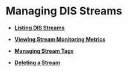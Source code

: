 # Managing DIS Streams<a name="dis_01_0010"></a>

-   **[Listing DIS Streams](listing-dis-streams.md)**  

-   **[Viewing Stream Monitoring Metrics](viewing-stream-monitoring-metrics.md)**  

-   **[Managing Stream Tags](managing-stream-tags.md)**  

-   **[Deleting a Stream](deleting-a-stream.md)**  


